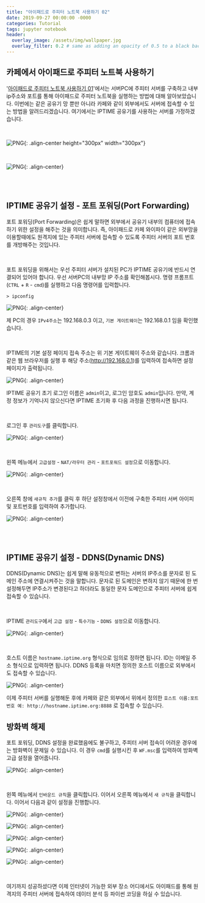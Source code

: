 ```yaml
---
title: "아이패드로 주피터 노트북 사용하기 02"
date: 2019-09-27 00:00:00 -0000
categories: Tutorial
tags: jupyter notebook
header:
  overlay_image: /assets/img/wallpaper.jpg
  overlay_filter: 0.2 # same as adding an opacity of 0.5 to a black background
---
```


## 카페에서 아이패드로 주피터 노트북 사용하기

'[아이패드로 주피터 노트북 사용하기 01](https://wooiljeong.github.io/tutorial/coding_on_ipad_01/)'에서는 서버PC에 주피터 서버를 구축하고 내부 ip주소와 포트를 통해 아이패드로 주피터 노트북을 실행하는 방법에 대해 알아보았습니다. 이번에는 같은 공유기 망 뿐만 아니라 카페와 같이 외부에서도 서버에 접속할 수 있는 방법을 알려드리겠습니다. 여기에서는 IPTIME 공유기를 사용하는 서버를 가정하겠습니다.

<br>

![PNG](/assets/img/post_img/2019-09-27-coding_on_ipad_02/img_logo.PNG){: .align-center height="300px" width="300px"}

<br>

![PNG](/assets/img/post_img/2019-09-27-coding_on_ipad_02/img_intro.PNG){: .align-center}

<br><br>

## IPTIME 공유기 설정 - 포트 포워딩(Port Forwarding)

포트 포워딩(Port Forwarding)은 쉽게 말하면 외부에서 공유기 내부의 컴퓨터에 접속하기 위한 설정을 해주는 것을 의미합니다. 즉, 아이패드로 카페 와이파이 같은 외부망을 이용할때에도 원격지에 있는 주피터 서버에 접속할 수 있도록 주피터 서버의 포트 번호를 개방해주는 것입니다.

<br>

포트 포워딩을 위해서는 우선 주피터 서버가 설치된 PC가 IPTIME 공유기에 반드시 연결되어 있어야 합니다. 우선 서버PC의 내부망 IP 주소를 확인해봅시다. 명령 프롬프트(```CTRL``` + ```R``` -  ```cmd```)를 실행하고 다음 명령어를 입력합니다.

```
> ipconfig
```

![PNG](/assets/img/post_img/2019-09-27-coding_on_ipad_02/img_01.PNG){: .align-center}

제 PC의 경우 ```IPv4주소```는 192.168.0.3 이고, ```기본 게이트웨이```는 192.168.0.1 임을 확인했습니다.

<br>

IPTIME의 기본 설정 페이지 접속 주소는 위 기본 게이트웨이 주소와 같습니다. 크롬과 같은 웹 브라우저를 실행 후 해당 주소(http://192.168.0.1)를 입력하여 접속하면 설정 페이지가 출력됩니다.

![PNG](/assets/img/post_img/2019-09-27-coding_on_ipad_02/img_02.PNG){: .align-center}

IPTIME 공유기 초기 로그인 이름은 ```admin```이고, 로그인 암호도 ```admin```입니다. 만약, 계정 정보가 기억나지 않으신다면 IPTIME 초기화 후 다음 과정을 진행하시면 됩니다.

<br>

로그인 후 ```관리도구```를 클릭합니다.

![PNG](/assets/img/post_img/2019-09-27-coding_on_ipad_02/img_03.PNG){: .align-center}

<br>

왼쪽 메뉴에서 ```고급설정``` - ```NAT/라우터 관리``` - ```포트포워드 설정```으로 이동합니다.

![PNG](/assets/img/post_img/2019-09-27-coding_on_ipad_02/img_04.PNG){: .align-center}

<br>

오른쪽 창에 ```새규칙 추가```를 클릭 후 하단 설정창에서 이전에 구축한 주피터 서버 아이피 및 포트번호를 입력하여 추가합니다.

![PNG](/assets/img/post_img/2019-09-27-coding_on_ipad_02/img_05.PNG){: .align-center}


<br><br>


## IPTIME 공유기 설정 - DDNS(Dynamic DNS)

DDNS(Dynamic DNS)는 쉽게 말해 유동적으로 변하는 서버의 IP주소를 문자로 된 도메인 주소에 연결시켜주는 것을 말합니다. 문자로 된 도메인은 변하지 않기 때문에 한 번 설정해두면 IP주소가 변경된다고 하더라도 동일한 문자 도메인으로 주피터 서버에 쉽게 접속할 수 있습니다.

<br>

IPTIME ```관리도구```에서 ```고급 설정``` - ```특수기능``` - ```DDNS 설정```으로 이동합니다.

![PNG](/assets/img/post_img/2019-09-27-coding_on_ipad_02/img_06.PNG){: .align-center}

<br>


호스트 이름은 ```hostname.iptime.org``` 형식으로 임의로 정하면 됩니다. ID는 이메일 주소 형식으로 입력하면 됩니다. DDNS 등록을 마치면 정의한 호스트 이름으로 외부에서도 접속할 수 있습니다.

![PNG](/assets/img/post_img/2019-09-27-coding_on_ipad_02/img_07.PNG){: .align-center}


이제 주피터 서버를 실행해둔 후에 카페와 같은 외부에서 위에서 정의한 ```호스트 이름:포트번호 예: http://hostname.iptime.org:8888``` 로 접속할 수 있습니다.


## 방화벽 해제

포트 포워딩, DDNS 설정을 완료했음에도 불구하고, 주피터 서버 접속이 어려운 경우에는 방화벽이 문제일 수 있습니다. 이 경우 ```cmd```를 실행시킨 후 ```WF.msc```를 입력하여 방화벽 고급 설정을 열어줍니다.

![PNG](/assets/img/post_img/2019-09-27-coding_on_ipad_02/img_08.PNG){: .align-center}

<br>

왼쪽 메뉴에서 ```인바운드 규칙```을 클릭합니다. 이어서 오른쪽 메뉴에서 ```새 규칙```을 클릭합니다. 이어서 다음과 같이 설정을 진행합니다.

![PNG](/assets/img/post_img/2019-09-27-coding_on_ipad_02/img_09.PNG){: .align-center}

![PNG](/assets/img/post_img/2019-09-27-coding_on_ipad_02/img_10.PNG){: .align-center}

![PNG](/assets/img/post_img/2019-09-27-coding_on_ipad_02/img_11.PNG){: .align-center}

![PNG](/assets/img/post_img/2019-09-27-coding_on_ipad_02/img_12.PNG){: .align-center}

![PNG](/assets/img/post_img/2019-09-27-coding_on_ipad_02/img_13.PNG){: .align-center}

<br>

여기까지 성공하셨다면 이제 인터넷이 가능한 외부 장소 어디에서도 아이패드를 통해 원격지의 주피터 서버에 접속하여 데이터 분석 등 파이썬 코딩을 하실 수 있습니다.



















<br><br>
